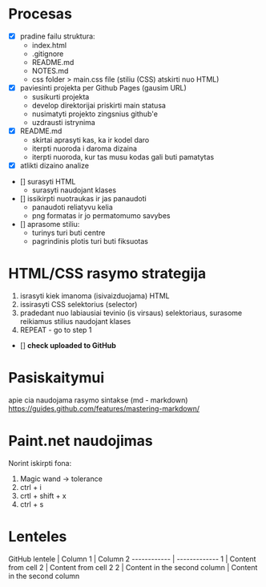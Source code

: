 # Procesas

- [x] pradine failu struktura:
  - index.html
  - .gitignore
  - README.md
  - NOTES.md
  - css folder > main.css file (stiliu (CSS) atskirti nuo HTML)
- [x] paviesinti projekta per Github Pages (gausim URL)
  - susikurti projekta
  - develop direktorijai priskirti main statusa
  - nusimatyti projekto zingsnius github'e
  - uzdrausti istrynima
- [x] README.md
  - skirtai aprasyti kas, ka ir kodel daro
  - iterpti nuoroda i daroma dizaina
  - iterpti nuoroda, kur tas musu kodas gali buti pamatytas
- [x] atlikti dizaino analize
- [] surasyti HTML
  - surasyti naudojant klases
- [] issikirpti nuotraukas ir jas panaudoti
  - panaudoti reliatyvu kelia
  - png formatas ir jo permatomumo savybes
- [] aprasome stiliu:
  - turinys turi buti centre
  - pagrindinis plotis turi buti fiksuotas

# HTML/CSS rasymo strategija

1. israsyti kiek imanoma (isivaizduojama) HTML
2. issirasyti CSS selektorius (selector)
3. pradedant nuo labiausiai tevinio (is virsaus) selektoriaus, surasome reikiamus stilius naudojant klases
4. REPEAT - go to step 1
- [] **check uploaded to GitHub**

# Pasiskaitymui

apie cia naudojama rasymo sintakse (md - markdown)
https://guides.github.com/features/mastering-markdown/

# Paint.net naudojimas

Norint iskirpti fona:

1. Magic wand -> tolerance
2. ctrl + i
3. crtl + shift + x
4. ctrl + s

# Lenteles

GitHub lentele | Column 1 | Column 2
------------ | -------------
1 | Content from cell 2 | Content from cell 2
2 | Content in the second column | Content in the second column